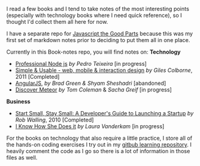 I read a few books and I tend to take notes of the most interesting points (especially with technology books where I need quick reference), so I thought I'd collect them all here for now.

I have a separate repo for [Javascript the Good Parts](https://github.com/iteles/Javascript-the-Good-Parts) because this was my first set of markdown notes prior to deciding to put them all in one place.

Currently in this Book-notes repo, you will find notes on:
**Technology**
+ [Professional Node js](https://github.com/iteles/Book-notes/blob/master/Professional-Node-js-notes.md) _by Pedro Teixeira_ [in progress]
+ [Simple & Usable - web, mobile & interaction design](https://github.com/iteles/Book-notes/blob/master/Simple-and-Usable-notes.md) _by Giles Colborne_, 2011 [Completed]
+ [AngularJS](https://github.com/iteles/Book-notes/blob/master/AngularJS-nodes.md), _by Brad Green & Shyam Sheshadri_ [abandoned]
+ [Discover Meteor](https://www.discovermeteor.com/) _by Tom Coleman_ & _Sacha Greif_ [in progress]

**Business**   
+ [Start Small, Stay Small: A Developer's Guide to Launching a Startup](https://github.com/iteles/Book-notes/blob/master/Start-Small-Stay-Small-notes.md) _by Rob Walling_, 2010 [Completed]
+ [I Know How She Does it](/I-know-how-she-does-it.md) _by Laura Vanderkam_ [in progress]

For the books on technology that also require a little practice, I store all of the hands-on coding exercises I try out in my [gitbub learning repository](https://github.com/iteles/learning/tree/master/Professional-Node-js-exercises). I heavily comment the code as I go so there is a lot of information in those files as well.
